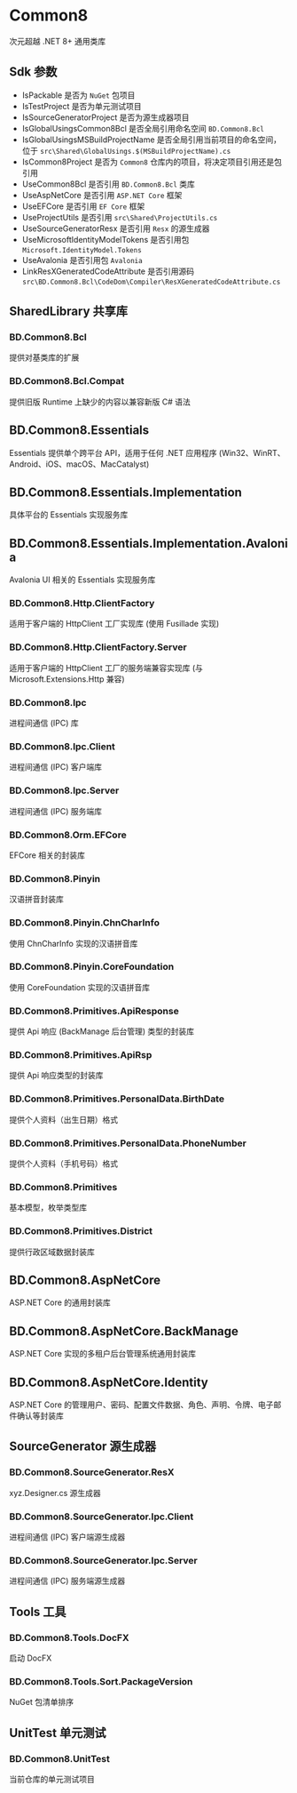 # Common8
次元超越 .NET 8+ 通用类库

## Sdk 参数
- IsPackable 是否为 ```NuGet``` 包项目
- IsTestProject 是否为单元测试项目
- IsSourceGeneratorProject 是否为源生成器项目
- IsGlobalUsingsCommon8Bcl 是否全局引用命名空间 ```BD.Common8.Bcl```
- IsGlobalUsingsMSBuildProjectName 是否全局引用当前项目的命名空间，位于 ```src\Shared\GlobalUsings.$(MSBuildProjectName).cs```
- IsCommon8Project 是否为 ```Common8``` 仓库内的项目，将决定项目引用还是包引用
- UseCommon8Bcl 是否引用 ```BD.Common8.Bcl``` 类库
- UseAspNetCore 是否引用 ```ASP.NET Core``` 框架
- UseEFCore 是否引用 ```EF Core``` 框架
- UseProjectUtils 是否引用 ```src\Shared\ProjectUtils.cs```
- UseSourceGeneratorResx 是否引用 ```Resx``` 的源生成器
- UseMicrosoftIdentityModelTokens 是否引用包 ```Microsoft.IdentityModel.Tokens```
- UseAvalonia 是否引用包 ```Avalonia```
- LinkResXGeneratedCodeAttribute 是否引用源码 ```src\BD.Common8.Bcl\CodeDom\Compiler\ResXGeneratedCodeAttribute.cs```

## SharedLibrary 共享库

### BD.Common8.Bcl
提供对基类库的扩展

### BD.Common8.Bcl.Compat
提供旧版 Runtime 上缺少的内容以兼容新版 C# 语法

## BD.Common8.Essentials
Essentials 提供单个跨平台 API，适用于任何 .NET 应用程序 (Win32、WinRT、Android、iOS、macOS、MacCatalyst)

## BD.Common8.Essentials.Implementation
具体平台的 Essentials 实现服务库

## BD.Common8.Essentials.Implementation.Avalonia
Avalonia UI 相关的 Essentials 实现服务库

### BD.Common8.Http.ClientFactory
适用于客户端的 HttpClient 工厂实现库 (使用 Fusillade 实现)

### BD.Common8.Http.ClientFactory.Server
适用于客户端的 HttpClient 工厂的服务端兼容实现库 (与 Microsoft.Extensions.Http 兼容)

### BD.Common8.Ipc
进程间通信 (IPC) 库

### BD.Common8.Ipc.Client
进程间通信 (IPC) 客户端库

### BD.Common8.Ipc.Server
进程间通信 (IPC) 服务端库

### BD.Common8.Orm.EFCore
EFCore 相关的封装库

### BD.Common8.Pinyin
汉语拼音封装库

### BD.Common8.Pinyin.ChnCharInfo
使用 ChnCharInfo 实现的汉语拼音库

### BD.Common8.Pinyin.CoreFoundation
使用 CoreFoundation 实现的汉语拼音库

### BD.Common8.Primitives.ApiResponse
提供 Api 响应 (BackManage 后台管理) 类型的封装库

### BD.Common8.Primitives.ApiRsp
提供 Api 响应类型的封装库

### BD.Common8.Primitives.PersonalData.BirthDate
提供个人资料（出生日期）格式

### BD.Common8.Primitives.PersonalData.PhoneNumber
提供个人资料（手机号码）格式

### BD.Common8.Primitives
基本模型，枚举类型库

### BD.Common8.Primitives.District
提供行政区域数据封装库

## BD.Common8.AspNetCore
ASP.NET Core 的通用封装库

## BD.Common8.AspNetCore.BackManage
ASP.NET Core 实现的多租户后台管理系统通用封装库

## BD.Common8.AspNetCore.Identity
ASP.NET Core 的管理用户、密码、配置文件数据、角色、声明、令牌、电子邮件确认等封装库

## SourceGenerator 源生成器

### BD.Common8.SourceGenerator.ResX
xyz.Designer.cs 源生成器

### BD.Common8.SourceGenerator.Ipc.Client
进程间通信 (IPC) 客户端源生成器

### BD.Common8.SourceGenerator.Ipc.Server
进程间通信 (IPC) 服务端源生成器

## Tools 工具

### BD.Common8.Tools.DocFX
启动 DocFX

### BD.Common8.Tools.Sort.PackageVersion
NuGet 包清单排序

## UnitTest 单元测试

### BD.Common8.UnitTest
当前仓库的单元测试项目